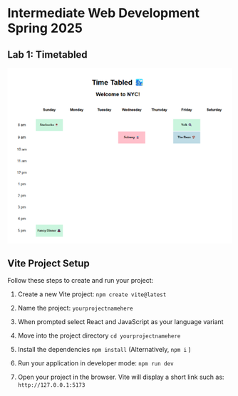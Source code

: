 # Intermediate Web Development Spring 2025
## Lab 1: Timetabled
![Lab 1 Recap: Time Tabled](./timetabledrecap.png)


## Vite Project Setup

Follow these steps to create and run your project:

1. Create a new Vite project:
   `npm create vite@latest`

2. Name the project:
    `yourprojectnamehere`

3. When prompted  select React and JavaScript as your language variant

4. Move into the project directory
    `cd yourprojectnamehere`
5. Install the dependencies 
    `npm install`  (Alternatively, `npm i` )

6. Run your application in developer mode:
    `npm run dev`

7. Open your project in the browser. Vite will display a short link such as:
    `http://127.0.0.1:5173`
    